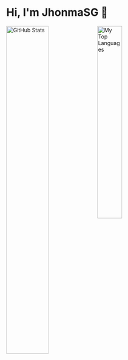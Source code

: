 # Hi, I'm JhonmaSG 👋

<img alt="GitHub Stats" align="left" width="47%" src="https://github-readme-stats.vercel.app/api?username=JhonmaSG&show_icons=true&theme=radical"/>

<img alt="My Top Languages" align="left" width="36%" src="https://github-readme-stats.vercel.app/api/top-langs/?username=JhonmaSG&layout=compact"/>


